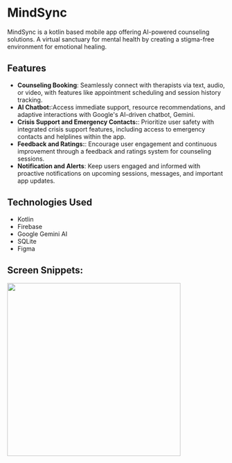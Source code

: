 # MindSync

MindSync is a kotlin based mobile app offering AI-powered counseling solutions. A virtual sanctuary for mental health by creating a stigma-free environment for emotional healing.

## Features

- **Counseling Booking**: Seamlessly connect with therapists via text, audio, or video, with features like appointment scheduling and session history tracking.
- **AI Chatbot:**:Access immediate support, resource recommendations, and adaptive interactions with Google's AI-driven chatbot, Gemini.
- **Crisis Support and Emergency Contacts:**: Prioritize user safety with integrated crisis support features, including access to emergency contacts and helplines within the app.
- **Feedback and Ratings:**: Encourage user engagement and continuous improvement through a feedback and ratings system for counseling sessions.
- **Notification and Alerts**: Keep users engaged and informed with proactive notifications on upcoming sessions, messages, and important app updates.

## Technologies Used

- Kotlin
- Firebase
- Google Gemini AI
- SQLite
- Figma

## Screen Snippets:
<img src="https://github.com/user-attachments/assets/e173c021-cb95-4f0f-9e34-d794c15eef12" width="400" height="400">


